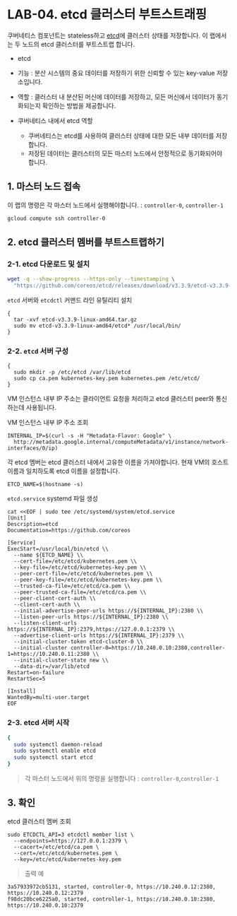 # LAB-04. etcd 클러스터 부트스트래핑

쿠버네티스 컴포넌트는 stateless하고 [etcd](https://github.com/coreos/etcd)에 클러스터 상태를 저장합니다.
이 랩에서는 두 노드의 etcd 클러스터를 부트스트랩 합니다.

- etcd
 - 기능 : 분산 시스템의 중요 데이터를 저장하기 위한 신뢰할 수 있는 key-value 저장소입니다.
 - 역할 : 클러스터 내 분산된 머신에 데이터를 저장하고, 모든 머신에서 데이터가 동기화되는지 확인하는 방법을 제공합니다.

- 쿠버네티스 내에서 etcd 역할
  - 쿠버네티스는 etcd를 사용하여 클러스터 상태에 대한 모든 내부 데이터를 저장합니다.
  - 저장된 데이터는 클러스터의 모든 마스터 노드에서 안정적으로 동기화되어야 합니다.

## 1. 마스터 노드 접속

이 랩의 명령은 각 마스터 노드에서 실행해야합니다. : `controller-0`, `controller-1`

```sh
gcloud compute ssh controller-0
```

## 2. etcd 클러스터 멤버를 부트스트랩하기

### 2-1. etcd 다운로드 및 설치

```sh
wget -q --show-progress --https-only --timestamping \
  "https://github.com/coreos/etcd/releases/download/v3.3.9/etcd-v3.3.9-linux-amd64.tar.gz"
```

`etcd` 서버와 `etcdctl` 커맨드 라인 유틸리티 설치

```
{
  tar -xvf etcd-v3.3.9-linux-amd64.tar.gz
  sudo mv etcd-v3.3.9-linux-amd64/etcd* /usr/local/bin/
}
```

### 2-2. `etcd` 서버 구성

```
{
  sudo mkdir -p /etc/etcd /var/lib/etcd
  sudo cp ca.pem kubernetes-key.pem kubernetes.pem /etc/etcd/
}
```

VM 인스턴스 내부 IP 주소는 클라이언트 요청을 처리하고 etcd 클러스터 peer와 통신하는데 사용됩니다.

VM 인스턴스 내부 IP 주소 조회
```
INTERNAL_IP=$(curl -s -H "Metadata-Flavor: Google" \
  http://metadata.google.internal/computeMetadata/v1/instance/network-interfaces/0/ip)
```

각 etcd 멤버는 etcd 클러스터 내에서 고유한 이름을 가져야합니다. 현재 VM의 호스트 이름과 일치하도록 etcd 이름을 설정합니다.

```
ETCD_NAME=$(hostname -s)
```

`etcd.service` systemd 파일 생성

```
cat <<EOF | sudo tee /etc/systemd/system/etcd.service
[Unit]
Description=etcd
Documentation=https://github.com/coreos

[Service]
ExecStart=/usr/local/bin/etcd \\
  --name ${ETCD_NAME} \\
  --cert-file=/etc/etcd/kubernetes.pem \\
  --key-file=/etc/etcd/kubernetes-key.pem \\
  --peer-cert-file=/etc/etcd/kubernetes.pem \\
  --peer-key-file=/etc/etcd/kubernetes-key.pem \\
  --trusted-ca-file=/etc/etcd/ca.pem \\
  --peer-trusted-ca-file=/etc/etcd/ca.pem \\
  --peer-client-cert-auth \\
  --client-cert-auth \\
  --initial-advertise-peer-urls https://${INTERNAL_IP}:2380 \\
  --listen-peer-urls https://${INTERNAL_IP}:2380 \\
  --listen-client-urls https://${INTERNAL_IP}:2379,https://127.0.0.1:2379 \\
  --advertise-client-urls https://${INTERNAL_IP}:2379 \\
  --initial-cluster-token etcd-cluster-0 \\
  --initial-cluster controller-0=https://10.240.0.10:2380,controller-1=https://10.240.0.11:2380 \\
  --initial-cluster-state new \\
  --data-dir=/var/lib/etcd
Restart=on-failure
RestartSec=5

[Install]
WantedBy=multi-user.target
EOF
```

### 2-3. etcd 서버 시작

```sh
{
  sudo systemctl daemon-reload
  sudo systemctl enable etcd
  sudo systemctl start etcd
}
```

> 각 마스터 노드에서 위의 명령을 실행합니다 : `controller-0`,`controller-1`

## 3. 확인

etcd 클러스터 멤버 조회

```
sudo ETCDCTL_API=3 etcdctl member list \
  --endpoints=https://127.0.0.1:2379 \
  --cacert=/etc/etcd/ca.pem \
  --cert=/etc/etcd/kubernetes.pem \
  --key=/etc/etcd/kubernetes-key.pem
```

> 출력 예

```
3a57933972cb5131, started, controller-0, https://10.240.0.12:2380, https://10.240.0.12:2379
f98dc20bce6225a0, started, controller-1, https://10.240.0.10:2380, https://10.240.0.10:2379
```
